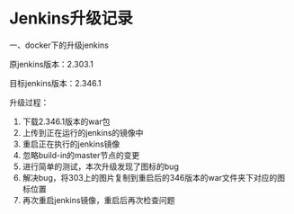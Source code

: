 # Jenkins升级记录



一、docker下的升级jenkins

原jenkins版本：2.303.1

目标jenkins版本：2.346.1

升级过程：

1. 下载2.346.1版本的war包
2. 上传到正在运行的jenkins的镜像中
3. 重启正在执行的jenkins镜像
4. 忽略build-in的master节点的变更
5. 进行简单的测试，本次升级发现了图标的bug
6. 解决bug，将303上的图片复制到重启后的346版本的war文件夹下对应的图标位置
7. 再次重启jenkins镜像，重启后再次检查问题

